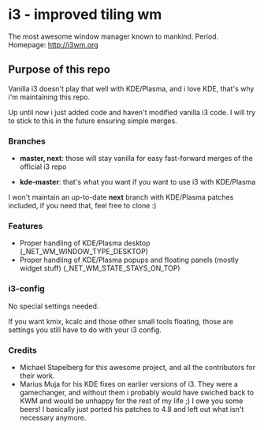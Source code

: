 # i3 - improved tiling wm

The most awesome window manager known to mankind. Period.
Homepage: http://i3wm.org

## Purpose of this repo

Vanilla i3 doesn't play that well with KDE/Plasma, and i love KDE, that's why i'm maintaining this repo.

Up until now i just added code and haven't modified vanilla i3 code. I will try to stick to this in the future ensuring simple merges.

### Branches

* **master, next**: those will stay vanilla for easy fast-forward merges of the official i3 repo

* **kde-master**: that's what you want if you want to use i3 with KDE/Plasma

I won't maintain an up-to-date **next** branch with KDE/Plasma patches included, if you need that, feel free to clone :)

### Features

* Proper handling of KDE/Plasma desktop (_NET_WM_WINDOW_TYPE_DESKTOP)
* Proper handling of KDE/Plasma popups and floating panels (mostly widget stuff) (_NET_WM_STATE_STAYS_ON_TOP)

### i3-config

No special settings needed.

If you want kmix, kcalc and those other small tools floating, those are settings you still have to do with your i3 config.

### Credits

* Michael Stapelberg for this awesome project, and all the contributors for their work.
* Marius Muja for his KDE fixes on earlier versions of i3. They were a gamechanger, and without them i probably would have swiched back to KWM and would be unhappy for the rest of my life ;) I owe you some beers! I basically just ported his patches to 4.8 and left out what isn't necessary anymore.
